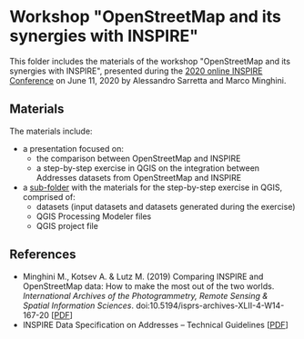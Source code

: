 # Workshop "OpenStreetMap and its synergies with INSPIRE"

This folder includes the materials of the workshop "OpenStreetMap and its synergies with INSPIRE", presented during the [2020 online INSPIRE Conference](https://inspire.ec.europa.eu/conference2020) on June 11, 2020 by Alessandro Sarretta and Marco Minghini.

## Materials

The materials include:
* a presentation focused on:
  * the comparison between OpenStreetMap and INSPIRE
  * a step-by-step exercise in QGIS on the integration between Addresses datasets from OpenStreetMap and INSPIRE
* a [sub-folder](./2020-06-11_Workshop-INSPIRE-Conference/step-by-step-exercise) with the materials for the step-by-step exercise in QGIS, comprised of:
  * datasets (input datasets and datasets generated during the exercise)
  * QGIS Processing Modeler files
  * QGIS project file

## References

* Minghini M., Kotsev A. & Lutz M. (2019) Comparing INSPIRE and OpenStreetMap data: How to make the most out of the two worlds. _International Archives of the Photogrammetry, Remote Sensing & Spatial Information Sciences_. doi:10.5194/isprs-archives-XLII-4-W14-167-20 [[PDF](https://www.int-arch-photogramm-remote-sens-spatial-inf-sci.net/XLII-4-W14/167/2019/isprs-archives-XLII-4-W14-167-2019.pdf)]
* INSPIRE Data Specification on Addresses – Technical Guidelines [[PDF](https://inspire.ec.europa.eu/file/1728/download?token=K1Jh4B5h)]
